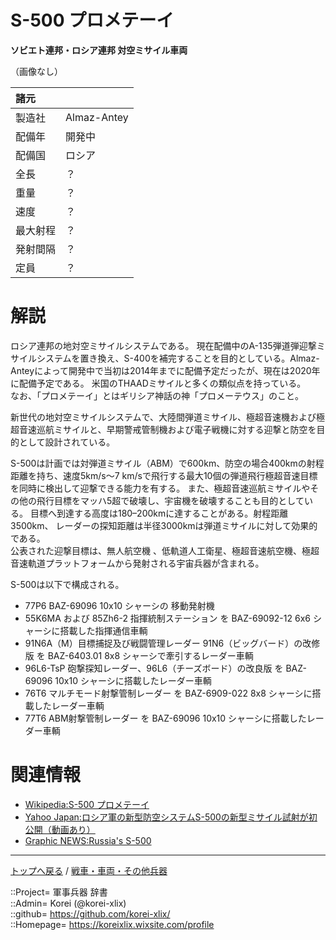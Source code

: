 # S-500 プロメテーイ
**ソビエト連邦・ロシア連邦 対空ミサイル車両**

（画像なし）  


|諸元  |  |
|:--|:--|
|製造社  |Almaz-Antey  |
|配備年  |開発中  |
|配備国  |ロシア  |
|全長    |？  |
|重量    |？  |
|速度    |？  |
|最大射程  |？  |
|発射間隔  |？  |
|定員    |？  |


# 解説
ロシア連邦の地対空ミサイルシステムである。
現在配備中のA-135弾道弾迎撃ミサイルシステムを置き換え、S-400を補完することを目的としている。Almaz-Anteyによって開発中で当初は2014年までに配備予定だったが、現在は2020年に配備予定である。
米国のTHAADミサイルと多くの類似点を持っている。  
なお、「プロメテーイ」とはギリシア神話の神「プロメーテウス」のこと。  

新世代の地対空ミサイルシステムで、大陸間弾道ミサイル、極超音速機および極超音速巡航ミサイルと、早期警戒管制機および電子戦機に対する迎撃と防空を目的として設計されている。  


S-500は計画では対弾道ミサイル（ABM）で600km、防空の場合400kmの射程距離を持ち、速度5km/s～7 km/sで飛行する最大10個の弾道飛行極超音速目標を同時に検出して迎撃できる能力を有する。
また、極超音速巡航ミサイルやその他の飛行目標をマッハ5超で破壊し、宇宙機を破壊することも目的としている。
目標へ到達する高度は180–200kmに達することがある。射程距離3500km、 レーダーの探知距離は半径3000kmは弾道ミサイルに対して効果的である。  
公表された迎撃目標は、無人航空機 、低軌道人工衛星、極超音速航空機、極超音速軌道プラットフォームから発射される宇宙兵器が含まれる。  
  
S-500は以下で構成される。
* 77P6 BAZ-69096 10x10 シャーシの 移動発射機
* 55K6MA および 85Zh6-2 指揮統制ステーション を BAZ-69092-12 6x6 シャーシに搭載した指揮通信車輌
* 91N6A（M）目標捕捉及び戦闘管理レーダー 91N6（ビッグバード）の改修版 を BAZ-6403.01 8x8 シャーシで牽引するレーダー車輌
* 96L6-TsP 砲撃探知レーダー、96L6（チーズボード）の改良版 を BAZ-69096 10x10 シャーシに搭載したレーダー車輌
* 76T6 マルチモード射撃管制レーダー を BAZ-6909-022 8x8 シャーシに搭載したレーダー車輌
* 77T6 ABM射撃管制レーダー を BAZ-69096 10x10 シャーシに搭載したレーダー車輌



# 関連情報
* [Wikipedia:S-500 プロメテーイ](https://bit.ly/3LR0btw)
* [Yahoo Japan:ロシア軍の新型防空システムS-500の新型ミサイル試射が初公開（動画あり）](https://news.yahoo.co.jp/byline/obiekt/20210720-00249001)
* [Graphic NEWS:Russia's S-500](https://www.graphicnews.com/en/pages/39355/military-russian-s-500-missile-defence-system)


***
[トップへ戻る](/readme.md) / [戦車・車両・その他兵器](/ground/readme.md)  
  
::Project= 軍事兵器 辞書  
::Admin= Korei (@korei-xlix)  
::github= https://github.com/korei-xlix/  
::Homepage= https://koreixlix.wixsite.com/profile  

